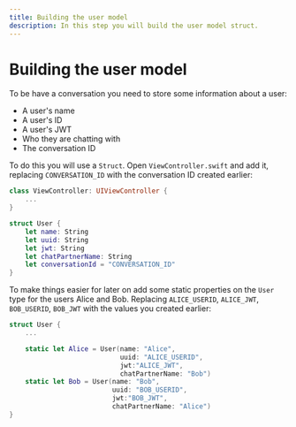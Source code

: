 ```yaml
---
title: Building the user model
description: In this step you will build the user model struct.
---
```


# Building the user model

To be have a conversation you need to store some information about a user: 

* A user's name
* A user's ID
* A user's JWT
* Who they are chatting with
* The conversation ID

To do this you will use a `Struct`. Open `ViewController.swift` and add it, replacing `CONVERSATION_ID` with the conversation ID created earlier:

```swift
class ViewController: UIViewController {
    ...
}

struct User {
    let name: String
    let uuid: String
    let jwt: String
    let chatPartnerName: String
    let conversationId = "CONVERSATION_ID"
}
```

To make things easier for later on add some static properties on the `User` type for the users Alice and Bob. Replacing `ALICE_USERID`, `ALICE_JWT`, `BOB_USERID`, `BOB_JWT` with the values you created earlier:

```swift
struct User {
    ...

    static let Alice = User(name: "Alice",
                            uuid: "ALICE_USERID",
                            jwt:"ALICE_JWT",
                            chatPartnerName: "Bob")
    static let Bob = User(name: "Bob",
                          uuid: "BOB_USERID",
                          jwt:"BOB_JWT",
                          chatPartnerName: "Alice")
}
```